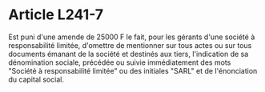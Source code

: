 # Article L241-7

Est puni d'une amende de 25000 F le fait, pour les gérants d'une société à responsabilité limitée, d'omettre de mentionner sur tous actes ou sur tous documents émanant de la société et destinés aux tiers, l'indication de sa dénomination sociale, précédée ou suivie immédiatement des mots "Société à responsabilité limitée" ou des initiales "SARL" et de l'énonciation du capital social.